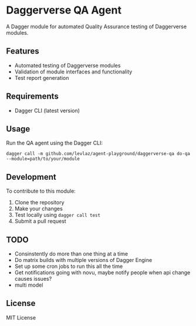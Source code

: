 # Daggerverse QA Agent

A Dagger module for automated Quality Assurance testing of Daggerverse modules.

## Features

- Automated testing of Daggerverse modules
- Validation of module interfaces and functionality
- Test report generation

## Requirements

- Dagger CLI (latest version)

## Usage

Run the QA agent using the Dagger CLI:

```shell
dagger call -m github.com/levlaz/agent-playground/daggerverse-qa do-qa --module=path/to/your/module
```

## Development

To contribute to this module:

1. Clone the repository
2. Make your changes
3. Test locally using `dagger call test`
4. Submit a pull request

## TODO 

- Consinstently do more than one thing at a time 
- Do matrix builds with multiple versions of Dagger Engine
- Set up some cron jobs to run this all the time 
- Get notifications going with novu, maybe notify people when api change causes issues?
- multi model 

## License

MIT License
